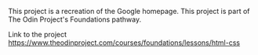 This project is a recreation of the Google homepage. This project is part of The Odin Project's Foundations pathway.

Link to the project https://www.theodinproject.com/courses/foundations/lessons/html-css